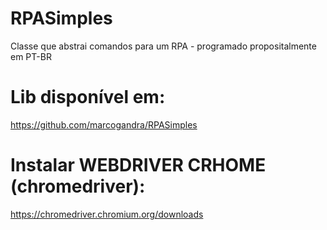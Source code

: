 # RPASimples
Classe que abstrai comandos para um RPA - programado propositalmente em PT-BR

# Lib disponível em:
https://github.com/marcogandra/RPASimples
 
# Instalar WEBDRIVER CRHOME (chromedriver):
https://chromedriver.chromium.org/downloads
